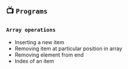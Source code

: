 ## 📺  `Programs`

### `Array operations`
 * Inserting a new item
 * Removing item at particular position in array
 * Removing element from end
 * Index of an item


